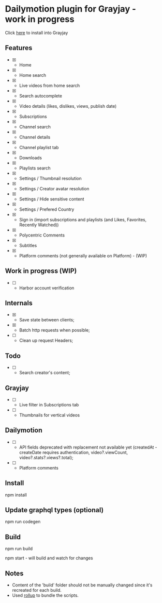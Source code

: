 # Dailymotion plugin for Grayjay - work in progress

Click [here](https://stefancruz.github.io/GrayjayDailymotion/index.html) to install into Grayjay

## Features
- [x] - Home
- [x] - Home search
- [x] - Live videos from home search
- [x] - Search autocomplete
- [x] - Video details (likes, dislikes, views, publish date)
- [x] - Subscriptions
- [x] - Channel search
- [x] - Channel details
- [x] - Channel playlist tab
- [x] - Downloads
- [x] - Playlists search
- [x] - Settings / Thumbnail resolution
- [x] - Settings / Creator avatar resolution
- [x] - Settings / Hide sensitive content
- [x] - Settings / Prefered Country
- [x] - Sign in (import subscriptions and playlists (and Likes, Favorites, Recently Watched))
- [x] - Polycentric Comments
- [x] - Subtitles
- [x] - Platform comments (not generally available on Platform) - (WIP)

## Work in progress (WIP)

- [ ] - Harbor account verification

## Internals

- [x] - Save state between clients;
- [x] - Batch http requests when possible;
- [ ] - Clean up request Headers;

## Todo 
- [ ] - Search creator's content;

## Grayjay
- [ ] - Live filter in Subscriptions tab
- [ ] - Thumbnails for vertical videos

## Dailymotion
- [ ] - API fields deprecated with replacement not available yet (createdAt - createDate requires authentication, video?.viewCount, video?.stats?.views?.total);
- [ ] - Platform comments

## Install
npm install

## Update graphql types (optional)

npm run codegen

## Build

npm run build

npm start - will build and watch for changes

## Notes
- Content of the 'build' folder should not be manually changed since it's recreated for each build. 
- Used [rollup](https://rollupjs.org/) to bundle the scripts.